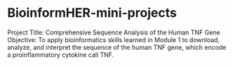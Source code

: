 # BioinformHER-mini-projects
Project Title:
Comprehensive Sequence Analysis of the Human TNF Gene
Objective:
To apply bioinformatics skills learned in Module 1 to download, analyze, and interpret the sequence of the human TNF gene, which encode a proinflammatory cytokine call TNF.
